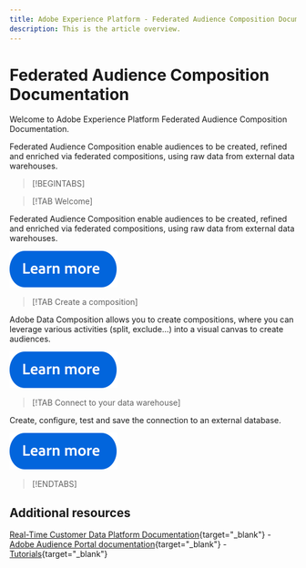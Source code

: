 ```yaml
---
title: Adobe Experience Platform - Federated Audience Composition Documentation Home Page
description: This is the article overview.
---
```


# Federated Audience Composition Documentation

Welcome to Adobe Experience Platform Federated Audience Composition Documentation.

Federated Audience Composition enable audiences to be created, refined and enriched via federated compositions, using raw data from external data warehouses.

>[!BEGINTABS]

>[!TAB Welcome] 

Federated Audience Composition enable audiences to be created, refined and enriched via federated compositions, using raw data from external data warehouses.

[![image](assets/learn-more-button.svg)](start/get-started.md)

>[!TAB Create a composition]

Adobe Data Composition allows you to create compositions, where you can leverage various activities (split, exclude…) into a visual canvas to create audiences. 

[![image](assets/learn-more-button.svg)](compositions/gs-compositions.md)


>[!TAB Connect to your data warehouse]

Create, configure, test and save the connection to an external database.

[![image](assets/learn-more-button.svg)](connections/federated-db.md)

>[!ENDTABS]

## Additional resources

[Real-Time Customer Data Platform Documentation](https://experienceleague.adobe.com/en/docs/experience-platform/rtcdp/home){target="_blank"} - [Adobe Audience Portal documentation](https://experienceleague.adobe.com/en/docs/experience-platform/segmentation/ui/segment-builder){target="_blank"} - [Tutorials](https://experienceleague.adobe.com/en/docs/platform-learn/tutorials/audiences/introduction-to-audience-portal-and-composition){target="_blank"} 


